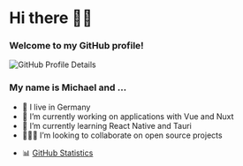# Hi there 👋🏻

### Welcome to my GitHub profile!

![GitHub Profile Details](https://github-profile-summary-cards.vercel.app/api/cards/profile-details?username=mhrstmnn&theme=default)
<!-- ![GitHub Statistics](https://github-profile-summary-cards.vercel.app/api/cards/stats?username=mhrstmnn&theme=default)
![GitHub Productive Time](https://github-profile-summary-cards.vercel.app/api/cards/productive-time?username=mhrstmnn&theme=default) -->

<!--
**mhrstmnn/mhrstmnn** is a ✨ _special_ ✨ repository because its `README.md` (this file) appears on your GitHub profile.

Here are some ideas to get you started:

- 🔭 I’m currently working on ...
- 🌱 I’m currently learning ...
- 👯 I’m looking to collaborate on ...
- 🤔 I’m looking for help with ...
- 💬 Ask me about ...
- 📫 How to reach me: ...
- 😄 Pronouns: ...
- ⚡ Fun fact: ...
-->

### My name is Michael and …

- 📍 I live in Germany
- 💼 I’m currently working on applications with Vue and Nuxt
- 🌱 I’m currently learning React Native and Tauri
- 👨🏻‍💻 I’m looking to collaborate on open source projects
<!-- - 📫 How to reach me: with [this contact form](https://horstmann-development.de/#kontakt) or via one of the options [here](https://hrstmnn.de/links)
- 🐦 ![Twitter Follow](https://img.shields.io/twitter/follow/mhrstmnn?style=social) -->

- 📊 [GitHub Statistics](GitHub_Statistics.md)
